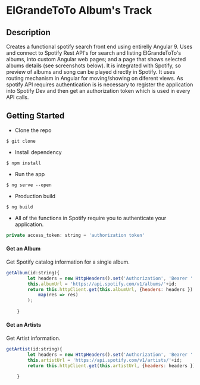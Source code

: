 # ElGrandeToTo Album's Track

## Description
Creates a functional spotify search front end using entirelly Angular 9. Uses and connect to Spotify Rest API's for search and listing ElGrandeToTo's albums, into custom Angular web pages; and a page that shows selected albums details (see screenshots below). It is integrated with Spotify, so preview of albums and song can be played directly in Spotify. It uses routing mechanism in Angular for moving/showing on diferent views. As spotify API requires authentication is is necessary to register the application into Spotify Dev and then get an authorization token which is used in every API calls.
## Getting Started
- Clone the repo
 ```git
 $ git clone
  ```
- Install dependency
 ```shell
 $ npm install
  ```
  - Run the app
   ``` shell
 $ ng serve --open
  ```
  - Production build
   ```shell
 $ ng build
  ```
- All of the functions in Spotify  require you to authenticate your application.
```js
private access_token: string = 'authorization token'
```
#### Get an Album
Get Spotify catalog information for a single album.
```js
getAlbum(id:string){
        let headers = new HttpHeaders().set('Authorization', 'Bearer ' + this.access_token);
        this.albumUrl = 'https://api.spotify.com/v1/albums/'+id;
        return this.httpClient.get(this.albumUrl, {headers: headers }).pipe(
            map(res => res)
        );
        
    }
```
#### Get an Artists
Get Artist information.
```js
getArtist(id:string){
        let headers = new HttpHeaders().set('Authorization', 'Bearer ' + this.access_token);
        this.artistUrl = 'https://api.spotify.com/v1/artists/'+id;
        return this.httpClient.get(this.artistUrl, {headers: headers });
        
    }
```
